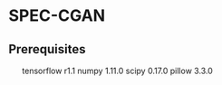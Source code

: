 # SPEC-CGAN
<h2> Prerequisites </h2>
<ul>
  <ui>tensorflow r1.1 </ui>
  <ui>numpy 1.11.0 </ui>
  <ui>scipy 0.17.0 </ui>
  <ui>pillow 3.3.0 </ui>
</ul>
